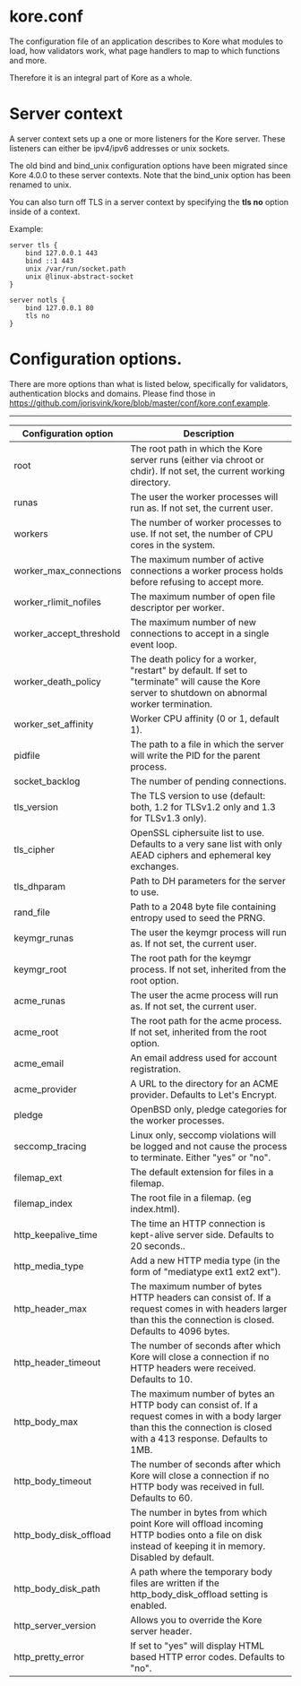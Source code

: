 # kore.conf

The configuration file of an application describes to Kore what modules to load, how validators work, what page handlers to map to which functions and more.

Therefore it is an integral part of Kore as a whole.

# Server context

A server context sets up a one or more listeners for the Kore server. These
listeners can either be ipv4/ipv6 addresses or unix sockets.

The old bind and bind_unix configuration options have been migrated since
Kore 4.0.0 to these server contexts. Note that the bind_unix option has been
renamed to unix.

You can also turn off TLS in a server context by specifying the **tls no**
option inside of a context.

Example:

```
server tls {
	bind 127.0.0.1 443
	bind ::1 443
	unix /var/run/socket.path
	unix @linux-abstract-socket
}

server notls {
	bind 127.0.0.1 80
	tls no
}
```

# Configuration options.

There are more options than what is listed below, specifically for validators, authentication blocks and domains. Please find those in https://github.com/jorisvink/kore/blob/master/conf/kore.conf.example.

---

| Configuration option | Description |
| --- | --- |
| root | The root path in which the Kore server runs (either via chroot or chdir). If not set, the current working directory. |
| runas | The user the worker processes will run as. If not set, the current user. |
| workers | The number of worker processes to use. If not set, the number of CPU cores in the system. |
| worker\_max\_connections | The maximum number of active connections a worker process holds before refusing to accept more. |
| worker\_rlimit\_nofiles | The maximum number of open file descriptor per worker. |
| worker\_accept\_threshold | The maximum number of new connections to accept in a single event loop. |
| worker\_death\_policy | The death policy for a worker, "restart" by default. If set to "terminate" will cause the Kore server to shutdown on abnormal worker termination. |
| worker\_set\_affinity | Worker CPU affinity (0 or 1, default 1). |
| pidfile | The path to a file in which the server will write the PID for the parent process. |
| socket\_backlog | The number of pending connections. |
| tls\_version | The TLS version to use (default: both, 1.2 for TLSv1.2 only and 1.3 for TLSv1.3 only). |
| tls\_cipher | OpenSSL ciphersuite list to use. Defaults to a very sane list with only AEAD ciphers and ephemeral key exchanges. |
| tls\_dhparam | Path to DH parameters for the server to use. |
| rand\_file | Path to a 2048 byte file containing entropy used to seed the PRNG. |
| keymgr\_runas | The user the keymgr process will run as. If not set, the current user. |
| keymgr\_root | The root path for the keymgr process. If not set, inherited from the root option. |
| acme\_runas | The user the acme process will run as. If not set, the current user. |
| acme\_root | The root path for the acme process. If not set, inherited from the root option. |
| acme\_email | An email address used for account registration. |
| acme\_provider | A URL to the directory for an ACME provider. Defaults to Let's Encrypt. |
| pledge | OpenBSD only, pledge categories for the worker processes. |
| seccomp\_tracing | Linux only, seccomp violations will be logged and not cause the process to terminate. Either "yes" or "no". |
| filemap\_ext | The default extension for files in a filemap. |
| filemap\_index | The root file in a filemap. (eg index.html). |
| http\_keepalive\_time | The time an HTTP connection is kept-alive server side. Defaults to 20 seconds.. |
| http\_media\_type | Add a new HTTP media type (in the form of "mediatype ext1 ext2 ext"). |
| http\_header\_max | The maximum number of bytes HTTP headers can consist of. If a request comes in with headers larger than this the connection is closed. Defaults to 4096 bytes. |
| http\_header\_timeout | The number of seconds after which Kore will close a connection if no HTTP headers were received. Defaults to 10. |
| http\_body\_max | The maximum number of bytes an HTTP body can consist of. If a request comes in with a body larger than this the connection is closed with a 413 response. Defaults to 1MB. |
| http\_body\_timeout | The number of seconds after which Kore will close a connection if no HTTP body was received in full. Defaults to 60. |
| http\_body\_disk\_offload | The number in bytes from which point Kore will offload incoming HTTP bodies onto a file on disk instead of keeping it in memory. Disabled by default. |
| http\_body\_disk\_path | A path where the temporary body files are written if the http\_body\_disk\_offload setting is enabled. |
| http\_server\_version | Allows you to override the Kore server header. |
| http\_pretty\_error | If set to "yes" will display HTML based HTTP error codes. Defaults to "no". |
